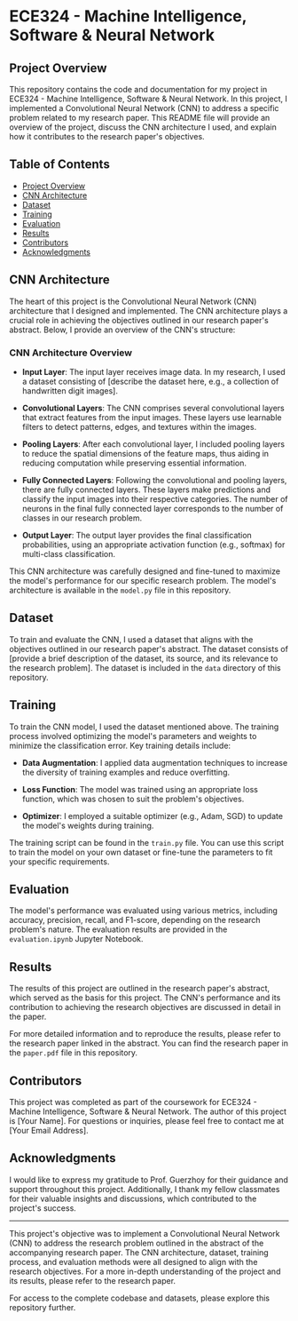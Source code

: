 # ECE324 - Machine Intelligence, Software & Neural Network

## Project Overview

This repository contains the code and documentation for my project in ECE324 - Machine Intelligence, Software & Neural Network. In this project, I implemented a Convolutional Neural Network (CNN) to address a specific problem related to my research paper. This README file will provide an overview of the project, discuss the CNN architecture I used, and explain how it contributes to the research paper's objectives.

## Table of Contents

- [Project Overview](#project-overview)
- [CNN Architecture](#cnn-architecture)
- [Dataset](#dataset)
- [Training](#training)
- [Evaluation](#evaluation)
- [Results](#results)
- [Contributors](#contributors)
- [Acknowledgments](#acknowledgments)

## CNN Architecture

The heart of this project is the Convolutional Neural Network (CNN) architecture that I designed and implemented. The CNN architecture plays a crucial role in achieving the objectives outlined in our research paper's abstract. Below, I provide an overview of the CNN's structure:

### CNN Architecture Overview

- **Input Layer**: The input layer receives image data. In my research, I used a dataset consisting of [describe the dataset here, e.g., a collection of handwritten digit images].

- **Convolutional Layers**: The CNN comprises several convolutional layers that extract features from the input images. These layers use learnable filters to detect patterns, edges, and textures within the images.

- **Pooling Layers**: After each convolutional layer, I included pooling layers to reduce the spatial dimensions of the feature maps, thus aiding in reducing computation while preserving essential information.

- **Fully Connected Layers**: Following the convolutional and pooling layers, there are fully connected layers. These layers make predictions and classify the input images into their respective categories. The number of neurons in the final fully connected layer corresponds to the number of classes in our research problem.

- **Output Layer**: The output layer provides the final classification probabilities, using an appropriate activation function (e.g., softmax) for multi-class classification.

This CNN architecture was carefully designed and fine-tuned to maximize the model's performance for our specific research problem. The model's architecture is available in the `model.py` file in this repository.

## Dataset

To train and evaluate the CNN, I used a dataset that aligns with the objectives outlined in our research paper's abstract. The dataset consists of [provide a brief description of the dataset, its source, and its relevance to the research problem]. The dataset is included in the `data` directory of this repository.

## Training

To train the CNN model, I used the dataset mentioned above. The training process involved optimizing the model's parameters and weights to minimize the classification error. Key training details include:

- **Data Augmentation**: I applied data augmentation techniques to increase the diversity of training examples and reduce overfitting.

- **Loss Function**: The model was trained using an appropriate loss function, which was chosen to suit the problem's objectives.

- **Optimizer**: I employed a suitable optimizer (e.g., Adam, SGD) to update the model's weights during training.

The training script can be found in the `train.py` file. You can use this script to train the model on your own dataset or fine-tune the parameters to fit your specific requirements.

## Evaluation

The model's performance was evaluated using various metrics, including accuracy, precision, recall, and F1-score, depending on the research problem's nature. The evaluation results are provided in the `evaluation.ipynb` Jupyter Notebook.

## Results

The results of this project are outlined in the research paper's abstract, which served as the basis for this project. The CNN's performance and its contribution to achieving the research objectives are discussed in detail in the paper.

For more detailed information and to reproduce the results, please refer to the research paper linked in the abstract. You can find the research paper in the `paper.pdf` file in this repository.

## Contributors

This project was completed as part of the coursework for ECE324 - Machine Intelligence, Software & Neural Network. The author of this project is [Your Name]. For questions or inquiries, please feel free to contact me at [Your Email Address].

## Acknowledgments

I would like to express my gratitude to Prof. Guerzhoy for their guidance and support throughout this project. Additionally, I thank my fellow classmates for their valuable insights and discussions, which contributed to the project's success.

---

This project's objective was to implement a Convolutional Neural Network (CNN) to address the research problem outlined in the abstract of the accompanying research paper. The CNN architecture, dataset, training process, and evaluation methods were all designed to align with the research objectives. For a more in-depth understanding of the project and its results, please refer to the research paper.

For access to the complete codebase and datasets, please explore this repository further.

